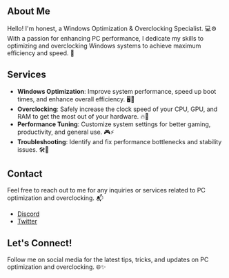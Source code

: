 ## About Me
Hello! I'm honest, a Windows Optimization & Overclocking Specialist. 💻⚙️ With a passion for enhancing PC performance, I dedicate my skills to optimizing and overclocking Windows systems to achieve maximum efficiency and speed. 🚀

## Services

- **Windows Optimization**: Improve system performance, speed up boot times, and enhance overall efficiency. 🖥️🔧
- **Overclocking**: Safely increase the clock speed of your CPU, GPU, and RAM to get the most out of your hardware. 🔥💪
- **Performance Tuning**: Customize system settings for better gaming, productivity, and general use. 🎮⚡
- **Troubleshooting**: Identify and fix performance bottlenecks and stability issues. 🛠️🧐

## Contact

Feel free to reach out to me for any inquiries or services related to PC optimization and overclocking. 📬

- [Discord](https://discord.gg/Qt7stzxenZ)
- [Twitter](https://x.com/honestzin)
## Let's Connect!

Follow me on social media for the latest tips, tricks, and updates on PC optimization and overclocking. 🌐✨

